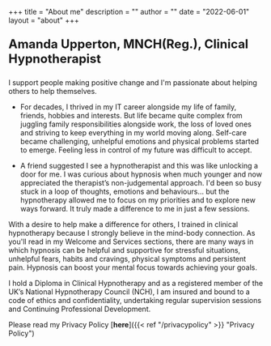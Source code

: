 +++
title = "About me"
description = ""
author = ""
date = "2022-06-01"
layout = "about"
+++

<p style="font-size: 24px;font-weight:bold;">Amanda Upperton, MNCH(Reg.), Clinical Hypnotherapist</p>

I support people making positive change and I'm passionate about helping others to help themselves.

* For decades, I thrived in my IT career alongside my life of family, friends, hobbies and interests.  But life became quite complex from juggling family responsibilities alongside work, the loss of loved ones and striving to keep everything in my world moving along.  Self-care became challenging, unhelpful emotions and physical problems started to emerge. Feeling less in control of my future was difficult to accept.
 
* A friend suggested I see a hypnotherapist and this was like unlocking a door for me. I was curious about hypnosis when much younger and now appreciated the therapist’s non-judgemental approach.  I'd been so busy stuck in a loop of thoughts, emotions and behaviours… but the hypnotherapy allowed me to focus on my priorities and to explore new ways forward.  It truly made a difference to me in just a few sessions.
 
With a desire to help make a difference for others, I trained in clinical hypnotherapy because I strongly believe in the mind-body connection.  As you'll read in my Welcome and Services sections, there are many ways in which hypnosis can be helpful and supportive for stressful situations, unhelpful fears, habits and cravings, physical symptoms and persistent pain.  Hypnosis can boost your mental focus towards achieving your goals.
 
I hold a Diploma in Clinical Hypnotherapy and as a registered member of the UK’s National Hypnotherapy Council (NCH), I am insured and bound to a code of ethics and confidentiality, undertaking regular supervision sessions and Continuing Professional Development.
 
Please read my Privacy Policy [**here**]({{< ref "/privacypolicy" >}} "Privacy Policy")
